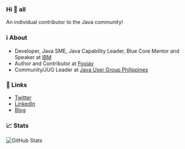 ### Hi 👋 all

An individual contributor to the Java community!

### ℹ️ About
* Developer, Java SME, Java Capability Leader, Blue Core Mentor and Speaker at [IBM](https://www.ibm.com/ph-en)
* Author and Contributor at [Foojay](https://foojay.io/)
* Community/JUG Leader at [Java User Group Philippines](https://www.meetup.com/java-user-group-ph/)

### 🔗 Links
* [Twitter](https://twitter.com/rjtmahinay)
* [LinkedIn](https://www.linkedin.com/in/rjtmahinay/)
* [Blog](https://blog.rjtmahinay.com/)

### 📈 Stats

![GitHub Stats](https://github-readme-stats.vercel.app/api?username=rjtmahinay&show_icons=true&hide_border=true&hide_rank=true&title_color=blue&icon_color=blue&text_color=blue)
